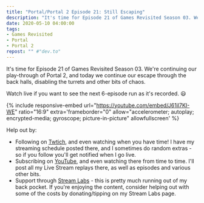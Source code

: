 ```yaml
---
title: "Portal/Portal 2 Episode 21: Still Escaping"
description: "It's time for Episode 21 of Games Revisited Season 03. We're continuing our play-through of Portal 2, and today we continue our escape through the back halls, disabling the turrets and other bits of chaos."
date: 2020-05-10 04:00:00
tags:
- Games Revisited
- Portal
- Portal 2
repost: "" #"dev.to"
---
```


It's time for Episode 21 of Games Revisited Season 03. We're continuing our play-through of Portal 2, and today we continue our escape through the back halls, disabling the turrets and other bits of chaos.

Watch live if you want to see the next 6-episode run as it's recorded. :smiley:
<!--more-->

{% include responsive-embed url="https://youtube.com/embed/J61il7KI-WE" ratio="16:9" extra='frameborder="0" allow="accelerometer; autoplay; encrypted-media; gyroscope; picture-in-picture" allowfullscreen' %}

Help out by:
 * Following on [Twtich](https://twitch.tv/AnonJr_Live), and even watching when you have time! I have my streaming schedule posted there, and I sometimes do random extras - so if you follow you'll get notified when I go live.
 * Subscribing on [YouTube](http://www.youtube.com/channel/UCXafqhKHbkSUIrq0LAuu0tw), and even watching there from time to time. I'll post all my Live Stream replays there, as well as episodes and various other bits.
 * Support through [Stream Labs](https://streamlabs.com/anonjr_live) - this is pretty much running out of my back pocket. If you're enjoying the content, consider helping out with some of the costs by donating/tipping on my Stream Labs page.